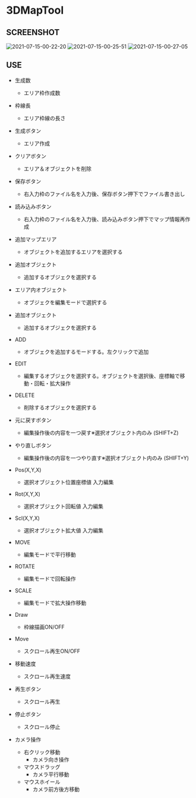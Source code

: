 # 3DMapTool

## SCREENSHOT
![2021-07-15-00-22-20](https://user-images.githubusercontent.com/86211525/125655538-c52a71e5-dddc-479c-b4d5-fd3e4f29d577.png)
![2021-07-15-00-25-51](https://user-images.githubusercontent.com/86211525/125655546-c646d7c5-1fe6-4041-992c-843cb6118ec6.png)
![2021-07-15-00-27-05](https://user-images.githubusercontent.com/86211525/125655598-176456f9-ece1-4ec3-878f-03b5a10a50ec.png)



## USE
- 生成数
    - エリア枠作成数
- 枠線長
    - エリア枠線の長さ

- 生成ボタン
    - エリア作成
- クリアボタン
    - エリア＆オブジェクトを削除
- 保存ボタン
    - 右入力枠のファイル名を入力後、保存ボタン押下でファイル書き出し
- 読み込みボタン
    - 右入力枠のファイル名を入力後、読み込みボタン押下でマップ情報再作成

- 追加マップエリア
    - オブジェクトを追加するエリアを選択する
- 追加オブジェクト
    - 追加するオブジェクを選択する
- エリア内オブジェクト
    - オブジェクを編集モードで選択する
- 追加オブジェクト
    - 追加するオブジェクを選択する
- ADD
    - オブジェクを追加するモードする。左クリックで追加
- EDIT
    - 編集するオブジェクを選択する。オブジェクトを選択後、座標軸で移動・回転・拡大操作
- DELETE
    - 削除するオブジェクを選択する
- 元に戻すボタン
    - 編集操作後の内容を一つ戻す※選択オブジェクト内のみ (SHIFT+Z)
- やり直しボタン
    - 編集操作後の内容を一つやり直す※選択オブジェクト内のみ (SHIFT+Y)

- Pos(X,Y,X)
    - 選択オブジェクト位置座標値 入力編集
- Rot(X,Y,X)
    - 選択オブジェクト回転値 入力編集
- Scl(X,Y,X)
    - 選択オブジェクト拡大値 入力編集
- MOVE
    - 編集モードで平行移動
- ROTATE
    - 編集モードで回転操作
- SCALE
    - 編集モードで拡大操作移動

- Draw
    - 枠線描画ON/OFF
- Move
    - スクロール再生ON/OFF
- 移動速度
    - スクロール再生速度
- 再生ボタン
    - スクロール再生
- 停止ボタン
    - スクロール停止

- カメラ操作
    - 右クリック移動
        - カメラ向き操作
    - マウスドラッグ
        - カメラ平行移動
    - マウスホイール
        - カメラ前方後方移動
